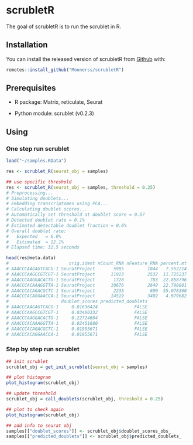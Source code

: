 
<!-- README.md is generated from README.Rmd. Please edit that file -->

# scrubletR

<!-- badges: start -->
<!-- badges: end -->

The goal of scrubletR is to run the scrublet in R.

## Installation

You can install the released version of scrubletR from
[Github](https://github.com/Moonerss/scrubletR) with:

``` r
remotes::install_github("Moonerss/scrubletR")
```

## Prerequisites

-   R package: Matrix, reticulate, Seurat

-   Python module: scrublet (v0.2.3)

## Using

### One step run scrublet

``` r
load("~/samples.RData")

res <- scrublet_R(seurat_obj = samples)

## use specific threshold
res <- scrublet_R(seurat_obj = samples, threshold = 0.25)
# Preprocessing...
# Simulating doublets...
# Embedding transcriptomes using PCA...
# Calculating doublet scores...
# Automatically set threshold at doublet score = 0.57
# Detected doublet rate = 0.1%
# Estimated detectable doublet fraction = 0.6%
# Overall doublet rate:
#   Expected   = 6.0%
#   Estimated  = 12.1%
# Elapsed time: 32.5 seconds
```

``` r
head(res@meta.data)
#                       orig.ident nCount_RNA nFeature_RNA percent.mt
# AAACCCAAGAGTCACG-1 SeuratProject       5985         1844   7.552214
# AAACCCAAGCCGTCGT-1 SeuratProject      11923         2532  11.725237
# AAACCCAAGGACACTG-1 SeuratProject       1728          783  22.858796
# AAACCCACAAAGGTTA-1 SeuratProject      10676         2649  22.798801
# AAACCCACAGACGCTC-1 SeuratProject       2235          690  55.078300
# AAACCCACAGGAACCA-1 SeuratProject      14519         3402   4.979682
#                    doublet_scores predicted_doublets
# AAACCCAAGAGTCACG-1     0.01636424              FALSE
# AAACCCAAGCCGTCGT-1     0.03400332              FALSE
# AAACCCAAGGACACTG-1     0.22724604              FALSE
# AAACCCACAAAGGTTA-1     0.02451680              FALSE
# AAACCCACAGACGCTC-1     0.01955671              FALSE
# AAACCCACAGGAACCA-1     0.01955671              FALSE
```

### Step by step run scrublet  

```r
## init scrublet
scrublet_obj = get_init_scrublet(seurat_obj = samples)

## plot histogram
plot_histogram(scrublet_obj)

## update threshold
scrublet_obj = call_doublets(scrublet_obj, threshold = 0.25)

## plot to check again
plot_histogram(scrublet_obj)

## add info to seurat obj
samples[["doublet_scores"]] <- scrublet_obj$doublet_scores_obs_
samples[["predicted_doublets"]] <- scrublet_obj$predicted_doublets_
```
